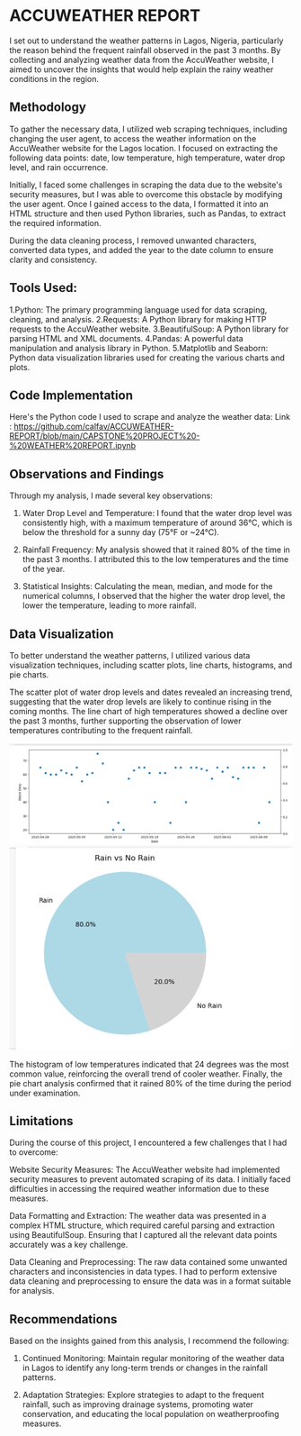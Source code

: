 # ACCUWEATHER REPORT 

I set out to understand the weather patterns in Lagos, Nigeria, particularly the reason behind the frequent rainfall observed in the past 3 months. By collecting and analyzing weather data from the AccuWeather website, I aimed to uncover the insights that would help explain the rainy weather conditions in the region.

## Methodology
To gather the necessary data, I utilized web scraping techniques, including changing the user agent, to access the weather information on the AccuWeather website for the Lagos location. I focused on extracting the following data points: date, low temperature, high temperature, water drop level, and rain occurrence.

Initially, I faced some challenges in scraping the data due to the website's security measures, but I was able to overcome this obstacle by modifying the user agent. Once I gained access to the data, I formatted it into an HTML structure and then used Python libraries, such as Pandas, to extract the required information.


During the data cleaning process, I removed unwanted characters, converted data types, and added the year to the date column to ensure clarity and consistency.

## Tools Used: 
1.Python: The primary programming language used for data scraping, cleaning, and analysis.
2.Requests: A Python library for making HTTP requests to the AccuWeather website.
3.BeautifulSoup: A Python library for parsing HTML and XML documents.
4.Pandas: A powerful data manipulation and analysis library in Python.
5.Matplotlib and Seaborn: Python data visualization libraries used for creating the various charts and plots.


## Code Implementation 
Here's the Python code I used to scrape and analyze the weather data:
Link : https://github.com/calfav/ACCUWEATHER-REPORT/blob/main/CAPSTONE%20PROJECT%20-%20WEATHER%20REPORT.ipynb

## Observations and Findings
Through my analysis, I made several key observations:

1. Water Drop Level and Temperature: I found that the water drop level was consistently high, with a maximum temperature of around 36°C, which is below the threshold for a sunny day (75°F or ~24°C).
   

3. Rainfall Frequency: My analysis showed that it rained 80% of the time in the past 3 months. I attributed this to the low temperatures and the time of the year.

4. Statistical Insights: Calculating the mean, median, and mode for the numerical columns, I observed that the higher the water drop level, the lower the temperature, leading to more rainfall.

## Data Visualization
To better understand the weather patterns, I utilized various data visualization techniques, including scatter plots, line charts, histograms, and pie charts.

The scatter plot of water drop levels and dates revealed an increasing trend, suggesting that the water drop levels are likely to continue rising in the coming months. The line chart of high temperatures showed a decline over the past 3 months, further supporting the observation of lower temperatures contributing to the frequent rainfall.

 ![EXCEL PROJECT](https://github.com/calfav/ACCUWEATHER-REPORT/blob/main/SCATTER%20PLOT.PNG)
 ![EXCEL PROJECT](https://github.com/calfav/ACCUWEATHER-REPORT/blob/main/Rain%20vs%20NO%20Rain.PNG)

The histogram of low temperatures indicated that 24 degrees was the most common value, reinforcing the overall trend of cooler weather. Finally, the pie chart analysis confirmed that it rained 80% of the time during the period under examination.


## Limitations
During the course of this project, I encountered a few challenges that I had to overcome:

Website Security Measures: The AccuWeather website had implemented security measures to prevent automated scraping of its data. I initially faced difficulties in accessing the required weather information due to these measures.

Data Formatting and Extraction: The weather data was presented in a complex HTML structure, which required careful parsing and extraction using BeautifulSoup. Ensuring that I captured all the relevant data points accurately was a key challenge.

Data Cleaning and Preprocessing: The raw data contained some unwanted characters and inconsistencies in data types. I had to perform extensive data cleaning and preprocessing to ensure the data was in a format suitable for analysis.


## Recommendations
Based on the insights gained from this analysis, I recommend the following:

1. Continued Monitoring: Maintain regular monitoring of the weather data in Lagos to identify any long-term trends or changes in the rainfall patterns.

2. Adaptation Strategies: Explore strategies to adapt to the frequent rainfall, such as improving drainage systems, promoting water conservation, and educating the local population on weatherproofing measures.

